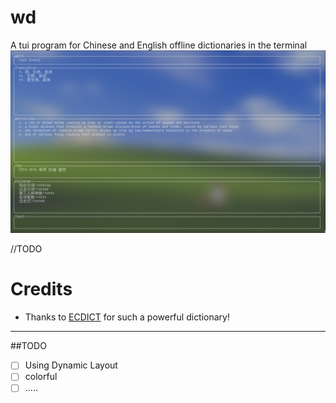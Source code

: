 # wd
A tui program for Chinese and English offline dictionaries in the terminal
![screenshot](./assert/screenshot.png)

//TODO

# Credits
- Thanks to [ECDICT](https://github.com/skywind3000/ECDICT) for such a powerful dictionary!



---
##TODO
- [ ] Using Dynamic Layout
- [ ] colorful
- [ ] .....